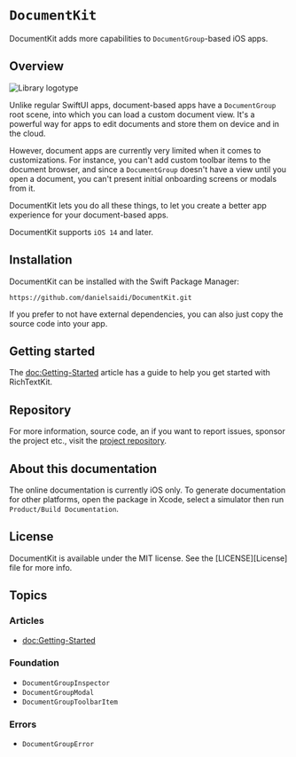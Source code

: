 # ``DocumentKit``

DocumentKit adds more capabilities to `DocumentGroup`-based iOS apps.


## Overview

![Library logotype](Logo.png)

Unlike regular SwiftUI apps, document-based apps have a `DocumentGroup` root scene, into which you can load a custom document view. It's a powerful way for apps to edit documents and store them on device and in the cloud. 

However, document apps are currently very limited when it comes to customizations. For instance, you can't add custom toolbar items to the document browser, and since a `DocumentGroup` doesn't have a view until you open a document, you can't present initial onboarding screens or modals from it. 

DocumentKit lets you do all these things, to let you create a better app experience for your document-based apps.

DocumentKit supports `iOS 14` and later.



## Installation

DocumentKit can be installed with the Swift Package Manager:

```
https://github.com/danielsaidi/DocumentKit.git
```

If you prefer to not have external dependencies, you can also just copy the source code into your app.



## Getting started

The <doc:Getting-Started> article has a guide to help you get started with RichTextKit.



## Repository

For more information, source code, an if you want to report issues, sponsor the project etc., visit the [project repository](https://github.com/danielsaidi/DocumentKit).



## About this documentation

The online documentation is currently iOS only. To generate documentation for other platforms, open the package in Xcode, select a simulator then run `Product/Build Documentation`.



## License

DocumentKit is available under the MIT license. See the [LICENSE][License] file for more info.



## Topics

### Articles

- <doc:Getting-Started>

### Foundation

- ``DocumentGroupInspector``
- ``DocumentGroupModal``
- ``DocumentGroupToolbarItem``

### Errors

- ``DocumentGroupError``
